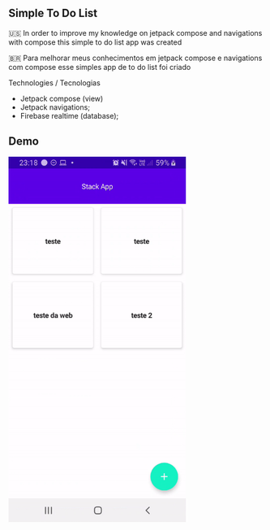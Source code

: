 ## Simple To Do List

:us:
In order to improve my knowledge on jetpack compose and navigations with compose this simple to do list app was created


🇧🇷
Para melhorar meus conhecimentos em jetpack compose e navigations com compose esse simples app de to do list foi criado


Technologies / Tecnologias

- Jetpack compose (view)
- Jetpack navigations;
- Firebase realtime (database);



## Demo

<p>
  <img src="https://github.com/IsaqueCoelho/SimpleToDoList/blob/master/demo/simpletodolist.gif?raw=true!" alt="No gif é exibido a tela do app que tem uma lista de itens e essa lista de itens em pares, ou seja, para cada linha tem 2 itens. Cada item tem a forma quadrada exibindo uma image de um personagem do desenho e abaixo da imagem tem o nome do personagem e abaixo do nome o status que pode ser Alive, Dead e unknow. No gif o usuário faz a rolagem para baixo para mostra que tem mais itens e em seguida sobe pro topo da lista e clica sobre o segundo item. Com o clique o usuário é redirecionado para outra tela que mosta mais detalhes do personagem selecionado tais como lugares vistos e lista de episódios que apareceu" width="350"/>
</p>


